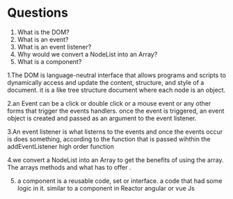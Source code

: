 # Questions

1. What is the DOM?
2. What is an event?
3. What is an event listener?
4. Why would we convert a NodeList into an Array?
5. What is a component?

1.The DOM is  language-neutral interface that allows programs and scripts to dynamically access and update the content, structure, and style of a document. it is a like tree structure document where each node is an object.

2.an Event can be a click or double click or  a mouse event or any other forms that trigger the events handlers. once the event is triggered, an event object is created and passed as an argument to the event listener.

3.An event listener is what listerns to the events and once the events occur is does something, according to the function that is passed wihthin the addEventListener high order function

4.we convert a NodeList into an Array to get the benefits of using the array. The arrays methods and what has to offer .

5. a component is a reusable code, set or interface. a code that had some logic in it. similar to a component in Reactor angular or vue Js